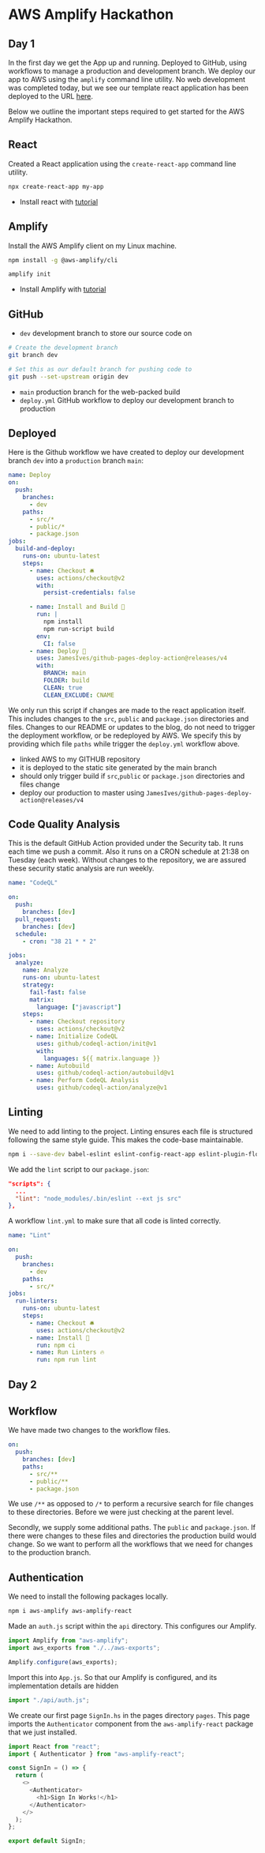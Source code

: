 # AWS Amplify Hackathon

## Day 1

In the first day we get the App up and running. Deployed to GitHub, using workflows to manage a production and development branch. We deploy our app to AWS using the `amplify` command line utility. No web development was completed today, but we see our template react application has been deployed to the URL [here](https://main.d3rwfn08hdk6tn.amplifyapp.com).

Below we outline the important steps required to get started for the AWS Amplify Hackathon.

## React

Created a React application using the `create-react-app` command line utility.

```bash
npx create-react-app my-app
```

- Install react with [tutorial](https://create-react-app.dev/)

## Amplify

Install the AWS Amplify client on my Linux machine.

```bash
npm install -g @aws-amplify/cli
```

```bash
amplify init
```

- Install Amplify with [tutorial](https://docs.amplify.aws/cli/start/install)

## GitHub

- `dev` development branch to store our source code on

```bash
# Create the development branch
git branch dev

# Set this as our default branch for pushing code to
git push --set-upstream origin dev
```

- `main` production branch for the web-packed build
- `deploy.yml` GitHub workflow to deploy our development branch to production

## Deployed

Here is the Github workflow we have created to deploy our development branch `dev` into a `production` branch `main`:

```yml
name: Deploy
on:
  push:
    branches:
      - dev
    paths:
      - src/*
      - public/*
      - package.json
jobs:
  build-and-deploy:
    runs-on: ubuntu-latest
    steps:
      - name: Checkout 🛎️
        uses: actions/checkout@v2
        with:
          persist-credentials: false

      - name: Install and Build 🔧
        run: |
          npm install
          npm run-script build
        env:
          CI: false
      - name: Deploy 🚀
        uses: JamesIves/github-pages-deploy-action@releases/v4
        with:
          BRANCH: main
          FOLDER: build
          CLEAN: true
          CLEAN_EXCLUDE: CNAME
```

We only run this script if changes are made to the react application itself. This includes changes to the `src`, `public` and `package.json` directories and files. Changes to our README or updates to the blog, do not need to trigger the deployment workflow, or be redeployed by AWS. We specify this by providing which file `paths` while trigger the `deploy.yml` workflow above.

- linked AWS to my GITHUB repository
- it is deployed to the static site generated by the main branch
- should only trigger build if `src`,`public` or `package.json` directories and files change
- deploy our production to master using `JamesIves/github-pages-deploy-action@releases/v4`

## Code Quality Analysis

This is the default GitHub Action provided under the Security tab. It runs each time we push a commit. Also it runs on a CRON schedule at 21:38 on Tuesday (each week). Without changes to the repository, we are assured these security static analysis are run weekly.

```yml
name: "CodeQL"

on:
  push:
    branches: [dev]
  pull_request:
    branches: [dev]
  schedule:
    - cron: "38 21 * * 2"

jobs:
  analyze:
    name: Analyze
    runs-on: ubuntu-latest
    strategy:
      fail-fast: false
      matrix:
        language: ["javascript"]
    steps:
      - name: Checkout repository
        uses: actions/checkout@v2
      - name: Initialize CodeQL
        uses: github/codeql-action/init@v1
        with:
          languages: ${{ matrix.language }}
      - name: Autobuild
        uses: github/codeql-action/autobuild@v1
      - name: Perform CodeQL Analysis
        uses: github/codeql-action/analyze@v1
```

## Linting

We need to add linting to the project. Linting ensures each file is structured following the same style guide. This makes the code-base maintainable.

```bash
npm i --save-dev babel-eslint eslint-config-react-app eslint-plugin-flowtype eslint-plugin-import eslint-plugin-jsx-a11y eslint-plugin-react eslint-plugin-react-hooks
```

We add the `lint` script to our `package.json`:

```json
"scripts": {
  ...
  "lint": "node_modules/.bin/eslint --ext js src"
},
```

A workflow `lint.yml` to make sure that all code is linted correctly.

```yml
name: "Lint"

on:
  push:
    branches:
      - dev
    paths:
      - src/*
jobs:
  run-linters:
    runs-on: ubuntu-latest
    steps:
      - name: Checkout 🛎️
        uses: actions/checkout@v2
      - name: Install 🔧
        run: npm ci
      - name: Run Linters 🔥
        run: npm run lint
```

## Day 2

## Workflow

We have made two changes to the workflow files.

```yml
on:
  push:
    branches: [dev]
    paths:
      - src/**
      - public/**
      - package.json
```

We use `/**` as opposed to `/*` to perform a recursive search for file changes to these directories. Before we were just checking at the parent level.

Secondly, we supply some additional paths. The `public` and `package.json`. If there were changes to these files and directories the production build would change. So we want to perform all the workflows that we need for changes to the production branch.

## Authentication

We need to install the following packages locally.

```bash
npm i aws-amplify aws-amplify-react
```

Made an `auth.js` script within the `api` directory. This configures our Amplify.

```js
import Amplify from "aws-amplify";
import aws_exports from "./../aws-exports";

Amplify.configure(aws_exports);
```

Import this into `App.js`. So that our Amplify is configured, and its implementation details are hidden

```js
import "./api/auth.js";
```

We create our first page `SignIn.hs` in the pages directory `pages`. This page imports the `Authenticator` component from the `aws-amplify-react` package that we just installed.

```js
import React from "react";
import { Authenticator } from "aws-amplify-react";

const SignIn = () => {
  return (
    <>
      <Authenticator>
        <h1>Sign In Works!</h1>
      </Authenticator>
    </>
  );
};

export default SignIn;
```
